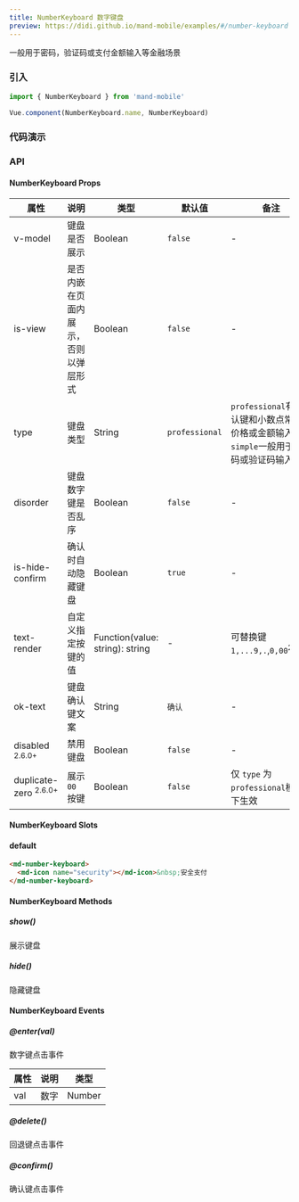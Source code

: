```yaml
---
title: NumberKeyboard 数字键盘
preview: https://didi.github.io/mand-mobile/examples/#/number-keyboard
---
```


一般用于密码，验证码或支付金额输入等金融场景

### 引入

```javascript
import { NumberKeyboard } from 'mand-mobile'

Vue.component(NumberKeyboard.name, NumberKeyboard)
```

### 代码演示
<!-- DEMO -->

### API

#### NumberKeyboard Props
|属性 | 说明 | 类型 | 默认值| 备注|
|----|-----|------|------|------|
|v-model|键盘是否展示|Boolean|`false`|-|
|is-view|是否内嵌在页面内展示，否则以弹层形式|Boolean|`false`|-|
|type|键盘类型|String|`professional`|`professional`有确认键和小数点常用于价格或金额输入，`simple`一般用于密码或验证码输入|
|disorder|键盘数字键是否乱序|Boolean|`false`| -|
|is-hide-confirm|确认时自动隐藏键盘|Boolean|`true`| -|
|text-render|自定义指定按键的值|Function(value: string): string|-|可替换键`1,...9,.`,`0,00`<sup class="version-after">2.6.2+</sup>|
|ok-text|键盘确认键文案|String|`确认`|-|
|disabled <sup class="version-after">2.6.0+</sup>|禁用键盘|Boolean|`false`|-|
|duplicate-zero <sup class="version-after">2.6.0+</sup>|展示 `00` 按键|Boolean|`false`|仅 `type` 为 `professional`模式下生效|

#### NumberKeyboard Slots

#### default

```html
<md-number-keyboard>
  <md-icon name="security"></md-icon>&nbsp;安全支付
</md-number-keyboard>
```

#### NumberKeyboard Methods

##### show()
展示键盘

##### hide()
隐藏键盘

#### NumberKeyboard Events

##### @enter(val)
数字键点击事件

属性 | 说明 | 类型
----|-----|------
val     | 数字 | Number

##### @delete()
回退键点击事件

##### @confirm()
确认键点击事件
